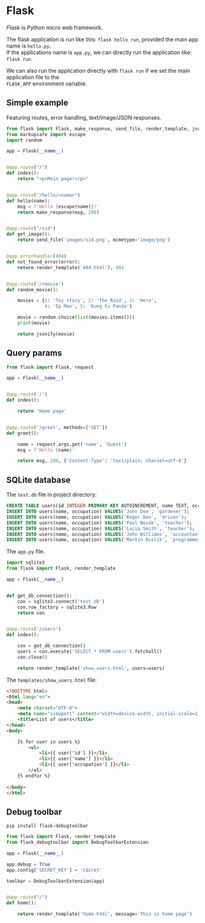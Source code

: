 # Flask 

*Flask* is Python micro web framework.

The flask application is run like this: `flask hello run`, provided the main app name is `hello.py`.  
If the applications name is `app.py`, we can directly run the application like: `flask run`.  

We can also run the application directly with `flask run` if we set the main application file to the  
`FLASK_APP` environment variable.  


## Simple example

Featuring routes, error handling, text/image/JSON responses.  

```python
from flask import Flask, make_response, send_file, render_template, jsonify
from markupsafe import escape
import random

app = Flask(__name__)


@app.route("/")
def index():
    return "<p>Main page!</p>"


@app.route("/hello/<name>")
def hello(name):
    msg = f'Hello {escape(name)}!'
    return make_response(msg, 200)


@app.route("/sid")
def get_image():
    return send_file('images/sid.png', mimetype='image/png')


@app.errorhandler(404)
def not_found_error(error):
    return render_template('404.html'), 404


@app.route('/rmovie')
def random_movie():

    movies = {1: 'Toy story', 2: 'The Raid', 3: 'Hero',
              4: 'Ip Man', 5: 'Kung Fu Panda'}

    movie = random.choice(list(movies.items()))
    print(movie)

    return jsonify(movie)
```

## Query params

```python
from flask import Flask, request

app = Flask(__name__)


@app.route('/')
def index():

    return 'Home page'


@app.route('/greet', methods=['GET'])
def greet():

    name = request.args.get('name', 'Guest')
    msg = f'Hello {name}'

    return msg, 200, {'Content-Type': 'text/plain; charset=utf-8'}
```


## SQLite database 

The `test.db` file in project directory: 

```sql
CREATE TABLE users(id INTEGER PRIMARY KEY AUTOINCREMENT, name TEXT, occupation TEXT);
INSERT INTO users(name, occupation) VALUES('John Doe', 'gardener');
INSERT INTO users(name, occupation) VALUES('Roger Doe', 'driver');
INSERT INTO users(name, occupation) VALUES('Paul Novak', 'teacher');
INSERT INTO users(name, occupation) VALUES('Lucia Smith', 'teacher');
INSERT INTO users(name, occupation) VALUES('John Williams', 'accountant');
INSERT INTO users(name, occupation) VALUES('Martin Bielik', 'programmer');
```

The `app.py` file. 

```python
import sqlite3
from flask import Flask, render_template

app = Flask(__name__)


def get_db_connection():
    con = sqlite3.connect('test.db')
    con.row_factory = sqlite3.Row
    return con


@app.route('/users')
def index():

    con = get_db_connection()
    users = con.execute('SELECT * FROM users').fetchall()
    con.close()

    return render_template('show_users.html', users=users)
```

The `templates/show_users.html` file:  

```html
<!DOCTYPE html>
<html lang="en">
<head>
    <meta charset="UTF-8">
    <meta name="viewport" content="width=device-width, initial-scale=1.0">
    <title>List of users</title>
</head>
<body>

    {% for user in users %}
        <ul>
            <li>{{ user['id'] }}</li>
            <li>{{ user['name'] }}</li>
            <li>{{ user['occupation'] }}</li>
        </ul>
    {% endfor %}
    
</body>
</html>
```

## Debug toolbar

`pip install flask-debugtoolbar`

```python
from flask import Flask, render_template
from flask_debugtoolbar import DebugToolbarExtension

app = Flask(__name__)

app.debug = True
app.config['SECRET_KEY'] = 's$cret'

toolbar = DebugToolbarExtension(app)


@app.route("/")
def home():

    return render_template('home.html', message='This is home page')
```







